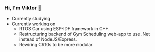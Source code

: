 ### Hi, I'm Viktor 👋

- Currently studying
- Currently working on
  - RTOS Car using ESP-IDF framework in C++.  
  - Restructuring backend of Gym Scheduling web-app to use .Net instead of NodeJS/Express.
  - Rewiring CR10s to be more modular
<!--
**Valexanderman/Valexanderman** is a ✨ _special_ ✨ repository because its `README.md` (this file) appears on your GitHub profile.

Here are some ideas to get you started:

- 🔭 I’m currently working on ...
- 🌱 I’m currently learning ...
- 👯 I’m looking to collaborate on ...
- 🤔 I’m looking for help with ...
- 💬 Ask me about ...
- 📫 How to reach me: ...
- 😄 Pronouns: ...
- ⚡ Fun fact: ...
-->
